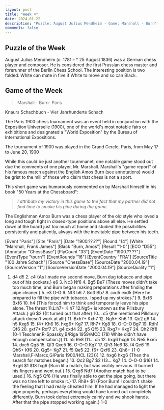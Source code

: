 ```yaml
---
layout: post
title: "Week 4"
date: 2024-01-22
description: "Puzzle: August Julius Mendheim - Game: Marshall - Burn"
comments: false
---
```



## Puzzle of the Week

August Julius Mendheim (c. 1781 – † 25 August 1836) was a German chess player and composer. He is considered the first Prussian chess master and forerunner of the Berlin Chess School.
The interesting position is two folded: White can mate in five if White to move and so can Black.

<div class="cbdiagram"
data-size="400"
data-fen="8/k2p1N2/1p6/8/3nr3/N4nP1/4rPK1/R1R5 b - - 0 1"
data-legend="Black to Move - Mate in Five."
data-hint="Move your Rook"
data-moves="1.Txf2 2.Kxf2 Te2 3.Kf1 Sd2 4.Kg1 Sd4-f3+ 5.Kh1 Th2"
data-solution="e2f2">
</div>

## Game of the Week
> Marshall - Burn-
Paris

Knaurs Schachbuch - Vier Jahrhunderte Schach

The Paris 1900 chess tournament was an event held in conjunction with the Exposition Universelle (1900), one of the world's most notable fairs or exhibitions and designated a "World Exposition" by the Bureau of International Expositions. 

The tournament of 1900 was played in the Grand Cercle, Paris, from May 17 to June 20, 1900

While this could be just another tournmanet, one notable game stood out due the comments of one player, Mr. Marshall. Marshall's "game report" of his famous match against the English Amos Burn (see annotations) would be grist to the mill of those who claim that chess is not a sport.

This short game was humorously commented on by Marshall himself in his book "50 Years at the Chessboard": 
>*I attribute my victory in this game to the fact that my partner did not find time to smoke his pipe during the game.*

The Englishman Amos Burn was a chess player of the old style who loved a long and tough fight in closed-type positions above all else. He settled down at the board just too much at home and studied the possibilities persistently and patiently, always with the inevitable pipe between his teeth.

<div class="cbreplay">
[Event "Paris"]
[Site "Paris"]
[Date "1900.??.??"]
[Round "14"]
[White "Marshall, Frank James"]
[Black "Burn, Amos"]
[Result "1-0"]
[ECO "D55"]
[Annotator "ChessBase"]
[PlyCount "33"]
[EventDate "1900.??.??"]
[EventType "tourn"]
[EventRounds "16"]
[EventCountry "FRA"]
[SourceTitle "100 Jahre Schach"]
[Source "ChessBase"]
[SourceDate "2000.04.19"]
[SourceVersion "1"]
[SourceVersionDate "2000.04.19"]
[SourceQuality "1"]

1. d4 d5 2. c4 {As I made my second move, Burn dug tobacco and pipe out of his pockets.} e6 3. Nc3 Nf6 4. Bg5 Be7 {These moves didn't take too much time, and Burn began making preparations after finding the pipe cleaner.} 5. e3 O-O 6. Nf3 b6 7. Bd3 Bb7 8. cxd5 exd5 {Here he prepared to fill the pipe with tobacco. I sped up my strokes."} 9. Bxf6 Bxf6 10. h4 {This forced him to think and temporarily leave his pipe alone. The threat 11.L:h7+ K:h7 12.Ng5+ is known as the Pillsbury Attack.} g6 $2 ({It turned out that after} 10... c5 {the mentioned Pillsbury attack doesn't work at all:} 11. Bxh7+ Kxh7 12. Ng5+ Kh6 13. Qc2 g6 14. h5 Kxg5 15. f4+ Kh6 16. hxg6+ Kg7 17. Rh7+ Kg8 18. O-O-O Bg7 19. Rdh1 Qf6 20. gxf7+ Rxf7 21. g4 cxd4 22. g5 Qf5 23. Rxg7+ Kxg7 24. Qh2 Rf8 {0-1 Teschner,R-Spassky,B/Riga 1959/MCD (78) White didn't have enough compensation.}) 11. h5 Re8 (11... c5 12. hxg6 hxg6 13. Ne5 Bxe5 14. dxe5 Qg5 15. Qf3 Qxe5 16. O-O-O Kg7 17. Qh3 Nc6 18. f4 Qe6 19. Qh6+ Kf6 20. Qg5+ Kg7 21. f5 Qe5 22. f6+ Qxf6 23. Qh6+ {1-0 Marshall,F-Marco,G/Paris 1900/HCL (23)}) 12. hxg6 hxg6 {Then the search for matches began.} 13. Qc2 Bg7 $2 (13... Kg7 14. O-O-O $16) 14. Bxg6 $1 $18 fxg6 {Burn lit a match, but was visibly nervous. It burned his fingers and went out.} 15. Qxg6 Nd7 {Another match had to be used.} 16. Ng5 Qf6 {He was finally able to get the pipe going, but there was no time left to smoke it.} 17. Rh8+ $1 {Poor Burn! I couldn't shake the feeling that I had really cheated him. If he had managed to light the pipe properly, perhaps everything would have turned out completely differently. Burn took defeat extremely calmly and we shook hands. After that the pipe stopped working again.} 1-0

</div>

